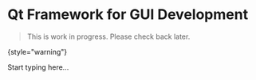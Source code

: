 # Qt Framework for GUI Development

> This is work in progress. Please check back later.
> 
{style="warning"}

Start typing here...